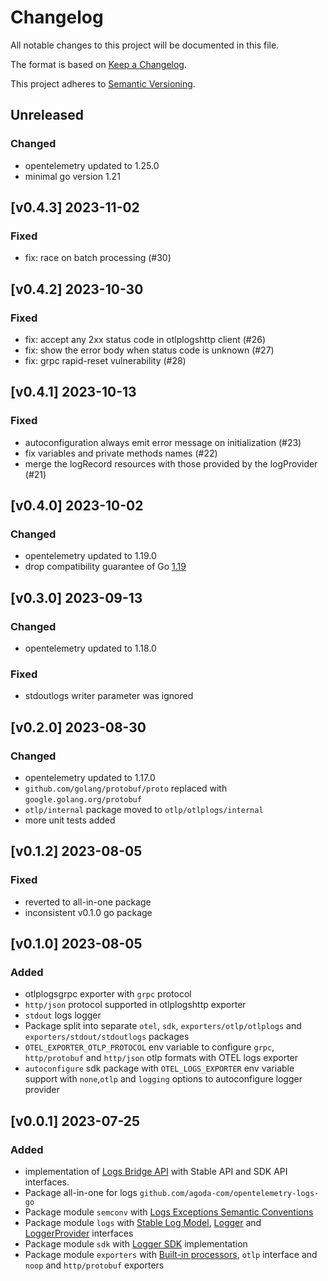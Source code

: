 # Changelog

All notable changes to this project will be documented in this file.

The format is based on [Keep a Changelog](https://keepachangelog.com/en/1.0.0/).

This project adheres to [Semantic Versioning](https://semver.org/spec/v2.0.0.html).

## Unreleased

### Changed

- opentelemetry updated to 1.25.0
- minimal go version 1.21

## [v0.4.3] 2023-11-02

### Fixed

- fix: race on batch processing (#30)

## [v0.4.2] 2023-10-30

### Fixed

- fix: accept any 2xx status code in otlplogshttp client (#26)
- fix: show the error body when status code is unknown (#27)
- fix: grpc rapid-reset vulnerability (#28)

## [v0.4.1] 2023-10-13

### Fixed

- autoconfiguration always emit error message on initialization (#23)
- fix variables and private methods names (#22)
- merge the logRecord resources with those provided by the logProvider (#21)

## [v0.4.0] 2023-10-02

### Changed

- opentelemetry updated to 1.19.0
- drop compatibility guarantee of Go [1.19](https://go.dev/doc/go1.19)

## [v0.3.0] 2023-09-13

### Changed

- opentelemetry updated to 1.18.0

### Fixed

- stdoutlogs writer parameter was ignored

## [v0.2.0] 2023-08-30

### Changed

- opentelemetry updated to 1.17.0
- `github.com/golang/protobuf/proto` replaced with `google.golang.org/protobuf`
- `otlp/internal` package moved to `otlp/otlplogs/internal`
- more unit tests added

## [v0.1.2] 2023-08-05

### Fixed

- reverted to all-in-one package
- inconsistent v0.1.0 go package

## [v0.1.0] 2023-08-05

### Added

- otlplogsgrpc exporter with `grpc` protocol
- `http/json` protocol supported in otlplogshttp exporter
- `stdout` logs logger
- Package split into separate `otel`, `sdk`, `exporters/otlp/otlplogs` and `exporters/stdout/stdoutlogs` packages
- `OTEL_EXPORTER_OTLP_PROTOCOL` env variable to configure `grpc`, `http/protobuf` and `http/json` otlp formats with OTEL
  logs exporter
- `autoconfigure` sdk package with `OTEL_LOGS_EXPORTER` env variable support with `none`,`otlp` and `logging` options to
  autoconfigure logger provider

## [v0.0.1] 2023-07-25

### Added

- implementation of [Logs Bridge API](https://opentelemetry.io/docs/specs/otel/logs/bridge-api) with Stable API and SDK
  API interfaces.
- Package all-in-one for logs `github.com/agoda-com/opentelemetry-logs-go`
- Package module `semconv`
  with [Logs Exceptions Semantic Conventions](https://opentelemetry.io/docs/specs/otel/logs/semantic_conventions/exceptions/#attributes)
- Package module `logs`
  with [Stable Log Model](https://opentelemetry.io/docs/specs/otel/logs/data-model), [Logger](https://opentelemetry.io/docs/specs/otel/logs/bridge-api/#logger)
  and [LoggerProvider](https://opentelemetry.io/docs/specs/otel/logs/bridge-api/#loggerprovider) interfaces
- Package module `sdk` with [Logger SDK](https://opentelemetry.io/docs/specs/otel/logs/sdk/) implementation
- Package module `exporters`
  with [Built-in processors](https://opentelemetry.io/docs/specs/otel/logs/sdk/#built-in-processors), `otlp` interface
  and `noop` and `http/protobuf` exporters
